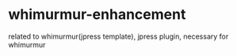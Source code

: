 # whimurmur-enhancement
related to whimurmur(jpress template), jpress plugin, necessary for whimurmur
